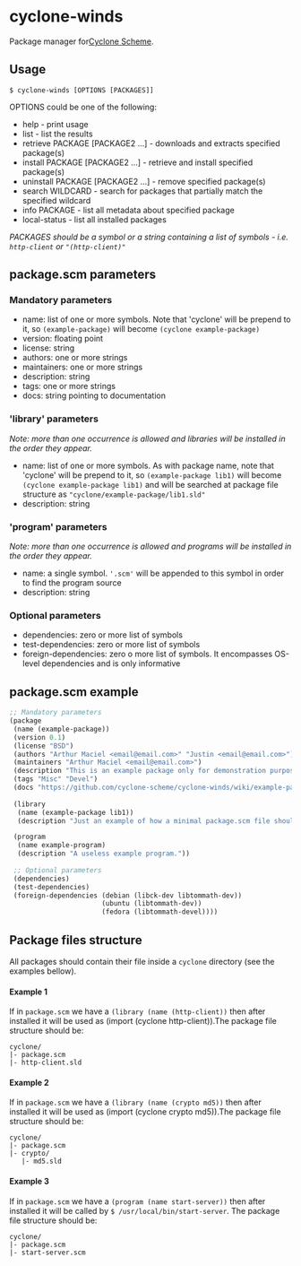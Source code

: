 # cyclone-winds
Package manager for[Cyclone Scheme](https://cyclone-scheme.org).

## Usage

```
$ cyclone-winds [OPTIONS [PACKAGES]]
```
OPTIONS could be one of the following:
- help  -  print usage
- list  -  list the results
- retrieve PACKAGE [PACKAGE2 ...]  - downloads and extracts specified package(s)
- install PACKAGE [PACKAGE2 ...] - retrieve and install specified package(s)
- uninstall PACKAGE [PACKAGE2 ...] - remove specified package(s)
- search WILDCARD - search for packages that partially match the specified wildcard
- info PACKAGE - list all metadata about specified package
- local-status - list all installed packages

*PACKAGES should be a symbol or a string containing a list of symbols - i.e. `http-client` or `"(http-client)"`*

## package.scm parameters

### Mandatory parameters

- name: list of one or more symbols. Note that 'cyclone' will be prepend to it, so `(example-package)` will become `(cyclone example-package)`
- version: floating point
- license: string
- authors: one or more strings
- maintainers: one or more strings
- description: string
- tags: one or more strings
- docs: string pointing to documentation

### 'library' parameters

*Note: more than one occurrence is allowed and libraries will be installed in the order they appear.*

- name: list of one or more symbols. As with package name, note that 'cyclone' will be prepend to it, so `(example-package lib1)` will become `(cyclone example-package lib1)` and will be searched at package file structure as `"cyclone/example-package/lib1.sld"`
- description: string

### 'program' parameters

*Note: more than one occurrence is allowed and programs will be installed in the order they appear.*

- name: a single symbol. `'.scm'` will be appended to this symbol in order to find the program source
- description: string

### Optional parameters
- dependencies: zero or more list of symbols
- test-dependencies: zero or more list of symbols
- foreign-dependencies: zero o more list of symbols. It encompasses OS-level dependencies and is only informative

## package.scm example


```scheme
;; Mandatory parameters
(package
 (name (example-package))
 (version 0.1)          
 (license "BSD")       
 (authors "Arthur Maciel <email@email.com>" "Justin <email@email.com>")
 (maintainers "Arthur Maciel <email@email.com>")
 (description "This is an example package only for demonstration purposes.")
 (tags "Misc" "Devel")
 (docs "https://github.com/cyclone-scheme/cyclone-winds/wiki/example-package.md")
 
 (library
  (name (example-package lib1))
  (description "Just an example of how a minimal package.scm file should look like"))

 (program
  (name example-program)
  (description "A useless example program."))
 
 ;; Optional parameters
 (dependencies) 
 (test-dependencies)
 (foreign-dependencies (debian (libck-dev libtommath-dev))
                       (ubuntu (libtommath-dev))
                       (fedora (libtommath-devel))))
```

## Package files structure

All packages should contain their file inside a `cyclone` directory (see the examples bellow).

#### Example 1

If in `package.scm` we have a `(library (name (http-client))` then after installed it will be used as (import (cyclone http-client)).The package file structure should be:

```
cyclone/
|- package.scm
|- http-client.sld
```

#### Example 2

If in `package.scm` we have a `(library (name (crypto md5))` then after installed it will be used as (import (cyclone crypto md5)).The package file structure should be:

```
cyclone/
|- package.scm
|- crypto/
   |- md5.sld
```

#### Example 3

If in `package.scm` we have a `(program (name start-server))` then after installed it will be called by `$ /usr/local/bin/start-server`. The package file structure should be:

```
cyclone/
|- package.scm
|- start-server.scm
```
